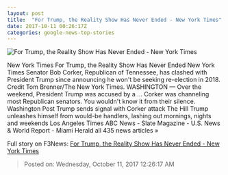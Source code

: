 ```yaml
---
layout: post
title:  "For Trump, the Reality Show Has Never Ended - New York Times"
date: 2017-10-11 00:26:17Z
categories: google-news-top-stories
---
```


![For Trump, the Reality Show Has Never Ended - New York Times](https://static01.nyt.com/images/2017/10/11/us/11dc-corker/11dc-corker-facebookJumbo.jpg)

New York Times For Trump, the Reality Show Has Never Ended New York Times Senator Bob Corker, Republican of Tennessee, has clashed with President Trump since announcing he won't be seeking re-election in 2018. Credit Tom Brenner/The New York Times. WASHINGTON — Over the weekend, President Trump was accused by a ... Corker was channeling most Republican senators. You wouldn't know it from their silence. Washington Post Trump sends signal with Corker attack The Hill Trump unleashes himself from would-be handlers, lashing out mornings, nights and weekends Los Angeles Times ABC News - Slate Magazine - U.S. News & World Report - Miami Herald all 435 news articles »


Full story on F3News: [For Trump, the Reality Show Has Never Ended - New York Times](http://www.f3nws.com/n/HgeZeG)

> Posted on: Wednesday, October 11, 2017 12:26:17 AM
